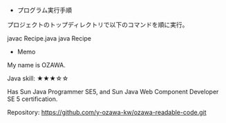 * プログラム実行手順

プロジェクトのトップディレクトリで以下のコマンドを順に実行。

javac Recipe.java
java Recipe

* Memo

My name is OZAWA.

Java skill: ★★★☆☆

Has Sun Java Programmer SE5, and Sun Java Web Component Developer SE 5 certification.

Repository: https://github.com/y-ozawa-kw/ozawa-readable-code.git
